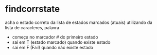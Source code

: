 # findcorrstate

acha o estado correto da lista de estados marcados (atuais) utilizando da lista de caracteres, palavra

* começa no marcador # do primeiro estado
* sai em T (estado marcado) quando existe estado
* sai em F (Fail) quando não existe estado